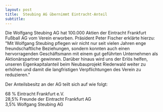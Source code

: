 ```yaml
---
layout: post
title:  Steubing AG übernimmt Eintracht-Anteil
subtitle:  
---
```


Die Wolfgang Steubing AG hat 100.000 Aktien der Eintracht Frankfurt Fußball AG vom Verein erworben. Präsident Peter Fischer erklärte hierzu: "Mit Wolfgang Steubing pflegen wir nicht nur seit vielen Jahren enge freundschaftliche Beziehungen, sondern konnten auch einen hervorragenden Geschäftsmann mit einem gut geführten Unternehmen als Aktionärspartner gewinnen. Darüber hinaus wird uns der Erlös helfen, unseren Eigenkapitalanteil beim Neubauprojekt Riederwald weiter zu erhöhen und damit die langfristigen Verpflichtungen des Verein zu reduzieren."

Der Anteilsbesitz an der AG teilt sich auf wie folgt:

68 % Eintracht Frankfurt e.V.  
28,5% Freunde der Eintracht Frankfurt AG  
3,5% Wolfgang Steubing AG

